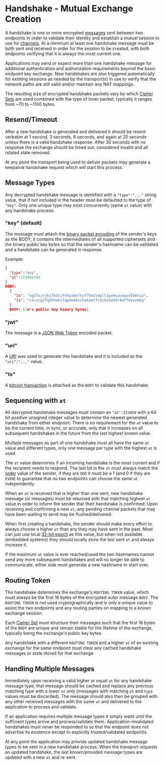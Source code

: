 # Handshake - Mutual Exchange Creation

A handshake is one or more encrypted [messages](messages.md) sent between two endpoints in order to validate their identity and establish a mutual session to use for [channels](channels.md).  At a minimum at least one handshake message must be both sent and received in order for the session to be created, with both endpoints verifying that it is always the most current one.

Applications may send or expect more than one handshake message for additional authentication and authorization requirements beyond the basic endpoint key exchange. New handshakes are also triggered automatically for existing sessions as needed by the transport(s) in use to verify that the network paths are still valid and/or maintain any NAT mappings.

The resulting size of encrypted handshake packets vary by which [Cipher Sets](cs/) are used combined with the type of inner packet, typically it ranges from ~70 to ~1100 bytes.

## Resend/Timeout

After a new handshake is generated and delivered it should be resent verbatim at 1 second, 3 seconds, 8 seconds, and again at 20 seconds unless there is a valid handshake response.  After 30 seconds with no response the exchange should be timed out, considered invalid and all related state removed.

At any point the transport being used to deliver packets may generate a keepalive handshake request which will start this process.

## Message Types

Any decrypted handshake message is identified with a `"type":"..."` string value, that if not included in the header must be defaulted to the type of `"key"`.  Only one unique type may exist concurrently (same `at` value) with any handshake process.

### "key" (default)

The message must attach the [binary packet encoding](cs/#packet) of the sender's keys as the BODY, it contains the intermediates of all supported ciphersets and the binary public key bytes so that the sender's hashname can be validated and a handshake can be generated in response.

Example:

```json
{
  "type":"key",
  "at":123456789
}
BODY:
  {
    "3a": "eg3fxjnjkz763cjfnhyabeftyf75m2s4gll3gvmuacegax5h6nia",
    "1a": "ckczcg2fq5hhaksfqgnm44xzheku6t7c4zksbd3dr4wffdvvem6q"
  }
  BODY: [2a's public key binary bytes]
```



### "jwt"

The message is a [JSON Web Token](../guides/jose.md#jwt) encoded packet.

### "uri"

A [URI](../uri.md) was used to generate this handshake and it is included as the `"uri":"..."` value.

### "tx"

A [bitcoin transaction](../guides/bitcoin.md) is attached as the `BODY` to validate this handshake.


## Sequencing with `at`

All decrypted handshake messages must contain an `"at":123456` with a 64 bit positive unsigned integer value to determine the newest generated handshake from either endpoint.  There is no requirement for the `at` value to be the current time, in sync, or accurate, only that it increases on all subsequent handshakes in the future from the last highest known value.

Multiple messages as part of one handshake must all have the same `at` value and different types, only one message per type with the highest `at` is used.

The `at` value determines if an incoming handshake is the most current and if the recipient needs to respond.  The last bit in the `at` must always match the [order](order.md) value of the sender, if they are `ODD` it must be a 1 (and 0 if they are `EVEN`) to guarantee that no two endpoints can choose the same `at` independently.

When an `at` is received that is higher than one sent, new handshake message (or messages) must be returned with that matching highest `at` value in order to inform the sender that their handshake is confirmed.  Upon receiving and confirming a new `at`, any pending channel packets that may have been waiting to send may be flushed/delivered.

When first creating a handshake, the sender should make every effort to always choose a higher `at` than any they may have sent in the past.  Most can just use local [32-bit epoch](http://en.wikipedia.org/wiki/Unix_time) as this value, but when not available (embedded systems) they should locally store the last sent `at` and always increase it.

If the maximum `at` value is ever reached/used the two hashnames cannot send any more subsequent handshakes and will no longer be able to communicate, either side must generate a new hashname to start over.

## Routing Token

The handshake determines the exchange's `ROUTING TOKEN` value, which must always be the first 16 bytes of the encrypted outer message `BODY`.  The `ROUTING TOKEN` is not used cryptographically and is only a unique value to assist the two endpoints and any routing parties on mapping to a known exchange session.

Each [Cipher Set](cs/) must structure their messages such that the first 16 bytes of the `BODY` are unique and remain stable for the lifetime of the exchange, typically being the exchange's public key bytes.

Any handshake with a different `ROUTING TOKEN` and a higher `at` of an existing exchange for the same endpoint must clear any cached handshake messages or state stored for that exchange.

## Handling Multiple Messages

Immediately upon receiving a valid higher or equal `at` for any handshake message type, that message should be cached and replace any previous matching type with a _lower_ `at` only (messages with matching `at` and `type` values must be discarded).  The message should also then be grouped with any other received messages with the same `at` and delivered to the application to process and validate.

If an application requires multiple message types it simply waits until the sufficient types arrive and process/validate them.  Application-invalidated handshakes must never be responded to so that the endpoint does not advertise its existence except to explicitly trusted/validated endpoints.

At any point the application may provide updated handshake message types to be sent in a new handshake process.  When the transport requests an updated handshake, the last known/provided message types are updated with a new `at` and re-sent.
